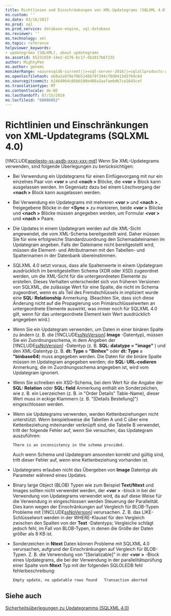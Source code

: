 ```yaml
---
title: Richtlinien und Einschränkungen von XML-Updategrams (SQLXML 4.0) | Microsoft-Dokumentation
ms.custom: ''
ms.date: 03/16/2017
ms.prod: sql
ms.prod_service: database-engine, sql-database
ms.reviewer: ''
ms.technology: xml
ms.topic: reference
helpviewer_keywords:
- updategrams [SQLXML], about updategrams
ms.assetid: b5231859-14e2-4276-bc17-db2817b6f235
author: MightyPen
ms.author: genemi
monikerRange: =azuresqldb-current||>=sql-server-2016||=sqlallproducts-allversions||>=sql-server-linux-2017||=azuresqldb-mi-current
ms.openlocfilehash: eb8a2a978e70b5148b78f394cf0d8413d5769c64
ms.sourcegitcommit: b2464064c0566590e486a3aafae6d67ce2645cef
ms.translationtype: MT
ms.contentlocale: de-DE
ms.lasthandoff: 07/15/2019
ms.locfileid: "68086852"
---
```

# <a name="guidelines-and-limitations-of-xml-updategrams-sqlxml-40"></a>Richtlinien und Einschränkungen von XML-Updategrams (SQLXML 4.0)
[!INCLUDE[appliesto-ss-asdb-xxxx-xxx-md](../../../includes/appliesto-ss-asdb-xxxx-xxx-md.md)]
  Wenn Sie XML-Updategrams verwenden, sind folgende Überlegungen zu berücksichtigen:  
  
-   Bei Verwendung ein Updategrams für einen Einfügevorgang mit nur ein einzelnes Paar von  **\<vor >** und  **\<nach >** Blöcke, die  **\<vor >** Block kann ausgelassen werden. Im Gegensatz dazu bei einem Löschvorgang der  **\<nach >** Block kann ausgelassen werden.  
  
-   Bei Verwendung ein Updategrams mit mehreren  **\<vor >** und  **\<nach >** , freigegebene Blöcke in der  **\<Sync >** zu markieren, beide  **\<vor >** Blöcke und  **\<nach >** Blöcke müssen angegeben werden, um Formular  **\<vor >** und  **\<nach >** Paare.  
  
-   Die Updates in einem Updategram werden auf die XML-Sicht angewendet, die vom XML-Schema bereitgestellt wird. Daher müssen Sie für eine erfolgreiche Standardzuordnung den Schemadateinamen im Updategram angeben. Falls der Dateiname nicht bereitgestellt wird, müssen die Element- und Attributnamen mit den Tabellen- und Spaltennamen in der Datenbank übereinstimmen.  
  
-   SQLXML 4.0 setzt voraus, dass alle Spaltenwerte in einem Updategram ausdrücklich im bereitgestellten Schema (XDR oder XSD) zugeordnet werden, um die XML-Sicht für die untergeordneten Elemente zu erstellen. Dieses Verhalten unterscheidet sich von früheren Versionen von SQLXML, die zulässige Wert für eine Spalte, die nicht im Schema zugeordnet, wenn es als Teil des Fremdschlüssels in impliziert wurde eine **SQL: Relationship** Anmerkung. (Beachten Sie, dass sich diese Änderung nicht auf die Propagierung von Primärschlüsselwerten an untergeordnete Elemente auswirkt, was immer noch für SQLXML 4.0 gilt, wenn für das untergeordnete Element kein Wert ausdrücklich angegeben wird.)  
  
-   Wenn Sie ein Updategram verwenden, um Daten in einer binären Spalte zu ändern (z. B. die [!INCLUDE[ssNoVersion](../../../includes/ssnoversion-md.md)] **Image** -Datentyp), müssen Sie ein Zuordnungsschema, in dem Angeben der [!INCLUDE[ssNoVersion](../../../includes/ssnoversion-md.md)] -Datentyp (z. B. **SQL: datatype = "image"** ) und den XML-Datentyp (z. B. **dt: Type = "Binhex"** oder **dt: Type = "binbase64**) muss angegeben werden. Die Daten für die binäre Spalte müssen im Updategram angegeben werden; die **SQL: URL-codieren** Anmerkung, die im Zuordnungsschema angegeben ist, wird vom Updategram ignoriert.  
  
-   Wenn Sie schreiben ein XSD-Schema, bei dem Wert für die Angabe der **SQL: Relation** oder **SQL: field** Anmerkung enthält ein Sonderzeichen, wie z. B. ein Leerzeichen (z. B. in "Order Details" Table-Name), dieser Wert muss in eckige Klammern (z. B. "[Details Bestellung]") eingeschlossen werden.  
  
-   Wenn sie Updategrams verwenden, werden Kettenbeziehungen nicht unterstützt. Wenn beispielsweise die Tabellen A und C über eine Kettenbeziehung miteinander verknüpft sind, die Tabelle B verwendet, tritt der folgende Fehler auf, wenn Sie versuchen, das Updategram auszuführen:  
  
    ```  
    There is an inconsistency in the schema provided.  
    ```  
  
     Auch wenn Schema und Updategram ansonsten korrekt und gültig sind, tritt dieser Fehler auf, wenn eine Kettenbeziehung vorhanden ist.  
  
-   Updategrams erlauben nicht das Übergeben von **Image** Datentyp als Parameter während eines Updates.  
  
-   Binary large Object (BLOB) Typen wie zum Beispiel **Text/Ntext** und Images sollten nicht verwendet werden, der  **\<vor >** -block in bei der Verwendung von Updategrams verwendet wird, da auf diese Weise für die Verwendung in eingeschlossen werden Steuerung der Parallelität. Dies kann wegen der Einschränkungen auf Vergleich für BLOB-Typen Probleme mit [!INCLUDE[ssNoVersion](../../../includes/ssnoversion-md.md)] verursachen. Z. B. das LIKE-Schlüsselwort werden in der WHERE-Klausel für den Vergleich zwischen den Spalten von der **Text** -Datentyps; Vergleiche schlägt jedoch fehl, im Fall von BLOB-Typen, in denen die Größe der Daten größer als 8 KB ist.  
  
-   Sonderzeichen in **Ntext** Daten können Probleme mit SQLXML 4.0 verursachen, aufgrund der Einschränkungen auf Vergleich für BLOB-Typen. Z. B. die Verwendung von "[Serializable]" in der  **\<vor >** -Block eines Updategrams, die bei der Verwendung in der parallelitätsprüfung einer Spalte vom **Ntext** Typ mit der folgenden SQLOLEDB fehl fehlerbeschreibung:  
  
    ```  
    Empty update, no updatable rows found   Transaction aborted  
    ```  
  
## <a name="see-also"></a>Siehe auch  
 [Sicherheitsüberlegungen zu Updategramms &#40;SQLXML 4.0&#41;](../../../relational-databases/sqlxml-annotated-xsd-schemas-xpath-queries/security/updategram-security-considerations-sqlxml-4-0.md)  
  
  
